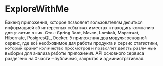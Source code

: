 # ExploreWithMe
Бэкенд приложения, которое позволяет пользователям делиться информацией об интересных событиях и местах и находить компанию для участия в них. Стэк: Spring Boot, Maven, Lombok, Mapstruct, Hibernate, PostgresQL, Docker. У приложения два модуля: основной сервис, где всё необходимое для работы продукта и сервис статистики, который хранит количество просмотров и позволяет делать различные выборки для анализа работы приложения. API основного сервиса разделено на 3 части – публичная, закрытая и административная.
